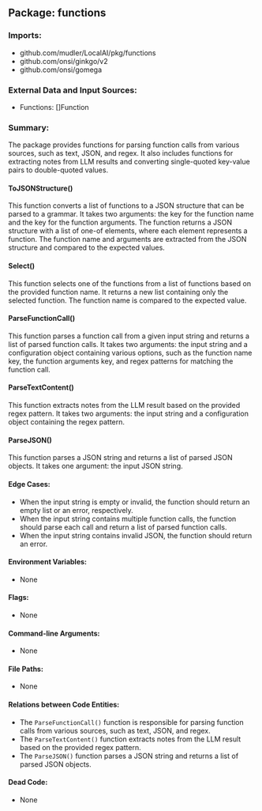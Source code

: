 ## Package: functions

### Imports:

- github.com/mudler/LocalAI/pkg/functions
- github.com/onsi/ginkgo/v2
- github.com/onsi/gomega

### External Data and Input Sources:

- Functions: []Function

### Summary:

The package provides functions for parsing function calls from various sources, such as text, JSON, and regex. It also includes functions for extracting notes from LLM results and converting single-quoted key-value pairs to double-quoted values.

#### ToJSONStructure()

This function converts a list of functions to a JSON structure that can be parsed to a grammar. It takes two arguments: the key for the function name and the key for the function arguments. The function returns a JSON structure with a list of one-of elements, where each element represents a function. The function name and arguments are extracted from the JSON structure and compared to the expected values.

#### Select()

This function selects one of the functions from a list of functions based on the provided function name. It returns a new list containing only the selected function. The function name is compared to the expected value.

#### ParseFunctionCall()

This function parses a function call from a given input string and returns a list of parsed function calls. It takes two arguments: the input string and a configuration object containing various options, such as the function name key, the function arguments key, and regex patterns for matching the function call.

#### ParseTextContent()

This function extracts notes from the LLM result based on the provided regex pattern. It takes two arguments: the input string and a configuration object containing the regex pattern.

#### ParseJSON()

This function parses a JSON string and returns a list of parsed JSON objects. It takes one argument: the input JSON string.

#### Edge Cases:

- When the input string is empty or invalid, the function should return an empty list or an error, respectively.
- When the input string contains multiple function calls, the function should parse each call and return a list of parsed function calls.
- When the input string contains invalid JSON, the function should return an error.

#### Environment Variables:

- None

#### Flags:

- None

#### Command-line Arguments:

- None

#### File Paths:

- None

#### Relations between Code Entities:

- The `ParseFunctionCall()` function is responsible for parsing function calls from various sources, such as text, JSON, and regex.
- The `ParseTextContent()` function extracts notes from the LLM result based on the provided regex pattern.
- The `ParseJSON()` function parses a JSON string and returns a list of parsed JSON objects.

#### Dead Code:

- None